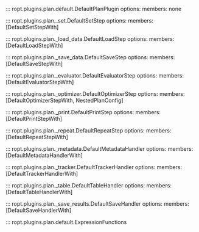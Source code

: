 ::: ropt.plugins.plan.default.DefaultPlanPlugin
    options:
        members: none

::: ropt.plugins.plan._set.DefaultSetStep
    options:
        members: [DefaultSetStepWith]

::: ropt.plugins.plan._load_data.DefaultLoadStep
    options:
        members: [DefaultLoadStepWith]

::: ropt.plugins.plan._save_data.DefaultSaveStep
    options:
        members: [DefaultSaveStepWith]

::: ropt.plugins.plan._evaluator.DefaultEvaluatorStep
    options:
        members: [DefaultEvaluatorStepWith]

::: ropt.plugins.plan._optimizer.DefaultOptimizerStep
    options:
        members: [DefaultOptimizerStepWith, NestedPlanConfig]

::: ropt.plugins.plan._print.DefaultPrintStep
    options:
        members: [DefaultPrintStepWith]

::: ropt.plugins.plan._repeat.DefaultRepeatStep
    options:
        members: [DefaultRepeatStepWith]

::: ropt.plugins.plan._metadata.DefaultMetadataHandler
    options:
        members: [DefaultMetadataHandlerWith]

::: ropt.plugins.plan._tracker.DefaultTrackerHandler
    options:
        members: [DefaultTrackerHandlerWith]

::: ropt.plugins.plan._table.DefaultTableHandler
    options:
        members: [DefaultTableHandlerWith]

::: ropt.plugins.plan._save_results.DefaultSaveHandler
    options:
        members: [DefaultSaveHandlerWith]

::: ropt.plugins.plan.default.ExpressionFunctions
